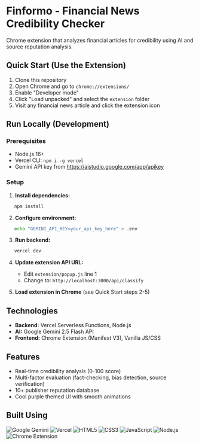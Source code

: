 
# Finformo - Financial News Credibility Checker

Chrome extension that analyzes financial articles for credibility using AI and source reputation analysis.

## Quick Start (Use the Extension)

1. Clone this repository
2. Open Chrome and go to `chrome://extensions/`
3. Enable "Developer mode"
4. Click "Load unpacked" and select the `extension` folder
5. Visit any financial news article and click the extension icon

## Run Locally (Development)

### Prerequisites
- Node.js 16+
- Vercel CLI: `npm i -g vercel`
- Gemini API key from https://aistudio.google.com/app/apikey

### Setup

1. **Install dependencies:**
```bash
   npm install
```

2. **Configure environment:**
```bash
   echo "GEMINI_API_KEY=your_api_key_here" > .env
```

3. **Run backend:**
```bash
   vercel dev
```

4. **Update extension API URL:**
   - Edit `extension/popup.js` line 1
   - Change to: `http://localhost:3000/api/classify`

5. **Load extension in Chrome** (see Quick Start steps 2-5)

## Technologies

- **Backend:** Vercel Serverless Functions, Node.js
- **AI:** Google Gemini 2.5 Flash API
- **Frontend:** Chrome Extension (Manifest V3), Vanilla JS/CSS

## Features

- Real-time credibility analysis (0-100 score)
- Multi-factor evaluation (fact-checking, bias detection, source verification)
- 10+ publisher reputation database
- Cool purple themed UI with smooth animations

## Built Using
![Google Gemini](https://img.shields.io/badge/Google%20Gemini-8E75B2?style=for-the-badge&logo=googlegemini&logoColor=white)
![Vercel](https://img.shields.io/badge/Vercel-000000?style=for-the-badge&logo=vercel&logoColor=white)
![HTML5](https://img.shields.io/badge/HTML5-E34F26?style=for-the-badge&logo=html5&logoColor=white)
![CSS3](https://img.shields.io/badge/CSS3-1572B6?style=for-the-badge&logo=css3&logoColor=white)
![JavaScript](https://img.shields.io/badge/JavaScript-F7DF1E?style=for-the-badge&logo=javascript&logoColor=black)
![Node.js](https://img.shields.io/badge/Node.js-339933?style=for-the-badge&logo=nodedotjs&logoColor=white)
![Chrome Extension](https://img.shields.io/badge/Chrome%20Extension-4285F4?style=for-the-badge&logo=googlechrome&logoColor=white)

